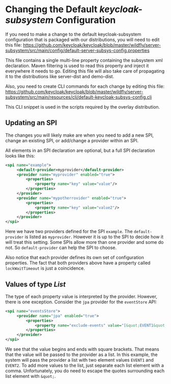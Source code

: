 # Changing the Default *keycloak-subsystem* Configuration

If you need to make a change to the default keycloak-subsystem 
configuration that is packaged with our distributions, you will need to edit this file:
https://github.com/keycloak/keycloak/blob/master/wildfly/server-subsystem/src/main/config/default-server-subsys-config.properties

This file contains a single multi-line property containing the subsystem 
xml declaration.  Maven filtering is used to read this property and 
inject it everywhere it needs to go.  Editing this file will also take 
care of propagating it to the distributions like server-dist and demo-dist.

Also, you need to create CLI commands for each change by editing this file:
https://github.com/keycloak/keycloak/blob/master/wildfly/server-subsystem/src/main/resources/cli/default-keycloak-subsys-config.cli

This CLI snippet is used in the scripts required by the overlay distribution.

## Updating an SPI
The changes you will likely make are when you need to add a new SPI, change an existing SPI, or add/change a provider within an SPI.

All elements in an SPI declaration are optional, but a full SPI declaration
  looks like this:
````xml
<spi name="example">
     <default-provider>myprovider</default-provider>
     <provider name="myprovider" enabled="true">
         <properties>
             <property name="key" value="value"/>
         </properties>
     </provider>
     <provider name="mypotherrovider" enabled="true">
         <properties>
             <property name="key" value="value2"/>
         </properties>
     </provider>
</spi>
````
Here we have two providers defined for the SPI `example`.  The 
`default-provider` is listed as `myprovider`.  However it is up to the SPI to decide how it will 
treat this setting.  Some SPIs allow more than one provider and some do not.  So
`default-provider` can help the SPI to choose.

Also notice that each provider defines its own set of configuration 
properties.  The fact that both providers above have a property called 
`lockWaitTimeout` is just a coincidence.

## Values of type *List*
The type of each property value is interpreted by the provider. However, 
there is one exception.  Consider the `jpa` provider for the `eventStore` API:
````xml
<spi name="eventsStore">
     <provider name="jpa" enabled="true">
         <properties>
             <property name="exclude-events" value="[&quot;EVENT1&quot;,&quot;EVENT2&quot;]"/>
         </properties>
     </provider>
</spi>
````
We see that the value begins and ends with square brackets.  That means that
the value will be passed to the provider as a list.  In this example, 
the system will pass the
provider a list with two element values `EVENT1` and `EVENT2`. To add 
more values to the list, just separate each list element with a comma. Unfortunately,
you do need to escape the quotes surrounding each list element with 
`&quot;`.
